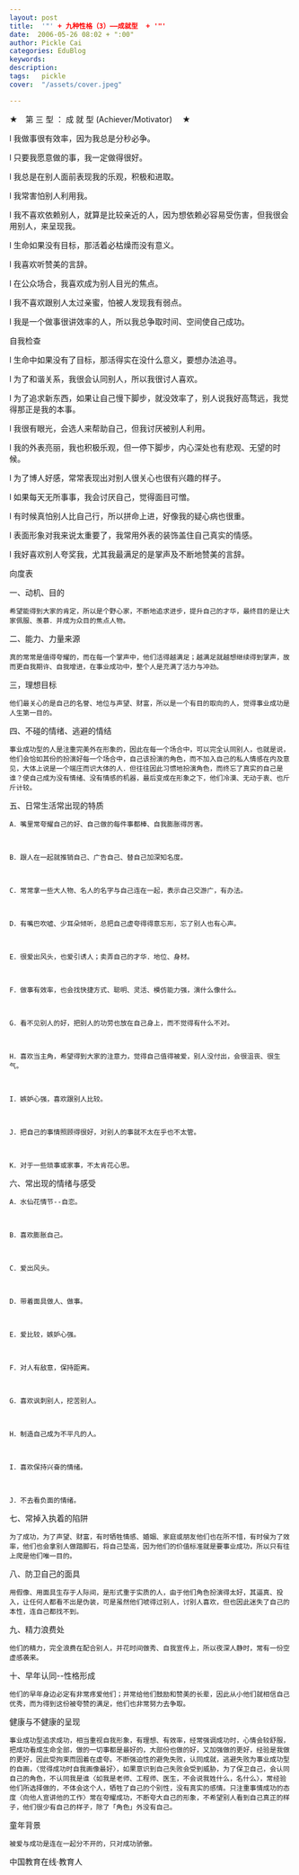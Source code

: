 ```yaml
---
layout: post  
title:  '"' + 九种性格（3）——成就型  + '"'
date:  2006-05-26 08:02 + ":00" 
author: Pickle Cai  
categories: EduBlog  
keywords: 
description:   
tags:	pickle   
cover:  "/assets/cover.jpeg"  

---  
```

    


★　第 三 型 ： 成 就 型 (Achiever/Motivator) 　★



l         我做事很有效率，因为我总是分秒必争。



l         只要我愿意做的事，我一定做得很好。



l         我总是在别人面前表现我的乐观，积极和进取。



l         我常害怕别人利用我。



l         我不喜欢依赖别人，就算是比较亲近的人，因为想依赖必容易受伤害，但我很会用别人，来呈现我。



l         生命如果没有目标，那活着必枯燥而没有意义。



l         我喜欢听赞美的言辞。



l         在公众场合，我喜欢成为别人目光的焦点。



l         我不喜欢跟别人太过亲蜜，怕被人发现我有弱点。



l         我是一个做事很讲效率的人，所以我总争取时间、空间使自己成功。 



自我检查



l         生命中如果没有了目标，那活得实在没什么意义，要想办法追寻。 



l         为了和谐关系，我很会认同别人，所以我很讨人喜欢。 



l         为了追求新东西，如果让自己慢下脚步，就没效率了，别人说我好高骛远，我觉得那正是我的本事。



l         我很有眼光，会选人来帮助自己，但我讨厌被别人利用。 



l         我的外表亮丽，我也积极乐观，但一停下脚步，内心深处也有悲观、无望的时候。 



l         为了博人好感，常常表现出对别人很关心也很有兴趣的样子。 



l         如果每天无所事事，我会讨厌自己，觉得面目可憎。 



l         有时候真怕别人比自己行，所以拼命上进，好像我的疑心病也很重。 



l         表面形象对我来说太重要了，我常用外表的装饰盖住自己真实的情感。 



l         我好喜欢别人夸奖我，尤其我最满足的是掌声及不断地赞美的言辞。 



向度表



一、动机、目的



    希望能得到大家的肯定，所以是个野心家，不断地追求进步，提升自己的才华，最终目的是让大家佩服、羡慕．并成为众目的焦点人物。 



二、能力、力量来源



    真的常常是值得夸耀的，而在每一个掌声中，他们活得越满足；越满足就越想继续得到掌声，故而更自我期许、自我增进，在事业成功中，整个人是充满了活力与冲劲。 



三，理想目标



    他们最关心的是自己的名誉、地位与声望、财富，所以是一个有目的取向的人，觉得事业成功是人生第一目的。 



四、不碰的情绪、逃避的情结



    事业成功型的人是注重完美外在形象的，因此在每一个场合中，可以完全认同别人，也就是说，他们会恰如其份的扮演好每一个场合中，自己该扮演的角色，而不加入自己的私人情感在内及意见，大体上说是一个端庄而识大体的人．但往往因此习惯地扮演角色，而终忘了真实的自己是谁？使自己成为没有情绪、没有情感的机器，最后变成在形象之下，他们冷漠、无动于衷、也斤斤计较。 



五、日常生活常出现的特质



    A．嘴里常夸耀自己的好、自己做的每件事都棒、自我膨胀得厉害。 



    B．跟人在一起就推销自己、广告自己、替自己加深知名度。 



    C．常常拿一些大人物、名人的名字与自己连在一起，表示自己交游广，有办法。 



    D．有嘴巴吹嘘、少耳朵倾听，总把自己虚夸得得意忘形，忘了别人也有心声。 



    E．很爱出风头，也爱引诱人；卖弄自己的才华．地位、身材。 



    F．做事有效率，也会找快捷方式、聪明、灵活、模仿能力强，演什么像什么。 



    G．看不见别人的好，把别人的功劳也放在自己身上，而不觉得有什么不对。 



    H．喜欢当主角，希望得到大家的注意力，觉得自己值得被爱，别人没付出，会很沮丧、很生气。 



    I．嫉妒心强，喜欢跟别人比较。 



    J．把自己的事情照顾得很好，对别人的事就不太在乎也不太管。 



    K．对于一些琐事或家事，不太肯花心思。 



六、常出现的情绪与感受



    A．水仙花情节--自恋。 



    B．喜欢膨胀自己。 



    C．爱出风头。 



    D．带着面具做人、做事。 



    E．爱比较，嫉妒心强。 



    F．对人有敌意，保持距离。 



    G．喜欢讽刺别人，挖苦别人。 



    H．制造自己成为不平凡的人。 



    I．喜欢保持兴奋的情绪。 



    J．不去看负面的情绪。 



七、常掉入执着的陷阱



    为了成功，为了声望、财富，有时牺牲情感、婚姻、家庭或朋友他们也在所不惜，有时侯为了效率，他们也会拿别人做踏脚石，将自己垫高，因为他们的价值标准就是要事业成功，所以只有往上爬是他们唯一目的。 



八、防卫自己的面具



    用假像、用面具生存于人际间，是形式重于实质的人，由于他们角色扮演得太好，其逼真、投入，让任何人都看不出是伪装，可是虽然他们唬得过别人，讨别人喜欢，但也因此迷失了自己的本性，连自己都找不到。 



九、精力浪费处



    他们的精力，完全浪费在配合别人，并花时间做秀、自我宣传上，所以夜深人静时，常有一份空虚感袭来。 



十、早年认同--性格形成



    他们的早年身边必定有非常疼爱他们；并常给他们鼓励和赞美的长辈，因此从小他们就相信自己优秀，而为得到这份被夸赞的满足，他们也非常努力去争取。 



健康与不健康的呈现



    事业成功型追求成功，相当重视自我形象，有理想、有效率，经常强调成功时，心情会较舒服，把成功看成生命全部，做的一切事都是最好的，大部份也做的好，又加强做的更好，经验是我做的更好，因此受拘束而固着在虚夸。不断强迫性的避免失败，认同成就，逃避失败为事业成功型的自画，〈觉得成功时自我画像最好〉，如果意识到自己失败会受到威胁，为了保卫自己，会认同自己的角色，不认同我是谁〈如我是老师、工程师、医生，不会说我姓什么，名什么〉，常经验他们所选择做的，不体会这个人，牺牲了自己的个别性，没有真实的感情。只注重事情成功的态度〈向他人宣讲他的工作〉常在夸耀成功，不断夸大自己的形象，不希望别人看到自己真正的样子，他们很少有自己的样子，除了「角色」外没有自己。 



童年背景



    被爱与成功是连在一起分不开的，只对成功骄傲。

		    
 中国教育在线·教育人

